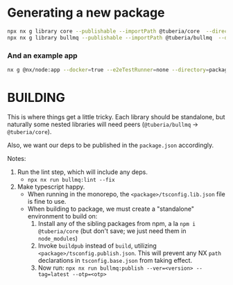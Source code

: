 # Generating a new package

```bash
npx nx g library core --publishable --importPath @tuberia/core  --directory packages/core
npx nx g library bullmq --publishable --importPath @tuberia/bullmq  --directory packages/bullmq
```

### And an example app

```bash
nx g @nx/node:app --docker=true --e2eTestRunner=none --directory=packages/example-app example-app  --dry-run    # standlone webhook app
```

# BUILDING

This is where things get a little tricky. Each library should be standalone, but naturally some nested libraries will need peers (`@tuberia/bullmq` -> `@tuberia/core`).

Also, we want our deps to be published in the `package.json` accordingly.

Notes:

1. Run the lint step, which will include any deps.
   - `npx nx run bullmq:lint --fix`
2. Make typescript happy.
   - When running in the monorepo, the `<package>/tsconfig.lib.json` file is fine to use.
   - When building to package, we must create a "standalone" environment to build on:
     1. Install any of the sibling packages from npm, a la `npm i @tuberia/core` (but don't save; we just need them in `node_modules`)
     2. Invoke `buildpub` instead of `build`, utilizing `<package>/tsconfig.publish.json`. This will prevent any NX `path` declarations in `tsconfig.base.json` from taking effect.
     3. Now run: `npx nx run bullmq:publish --ver=<version> --tag=latest --otp=<otp>`
